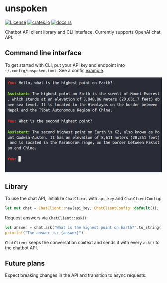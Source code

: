 # unspoken

[![License](https://img.shields.io/badge/License-MIT-blue.svg)](https://github.com/dmitry-markin/unspoken/blob/master/LICENSE) [![crates.io](https://img.shields.io/crates/v/unspoken.svg)](https://crates.io/crates/unspoken) [![docs.rs](https://img.shields.io/docsrs/unspoken.svg)](https://docs.rs/unspoken/latest/unspoken/)

Chatbot API client library and CLI interface. Currently supports OpenAI chat API.


## Command line interface

To get started with CLI, put your API key and endpoint into `~/.config/unspoken.toml`. See a config [example](https://github.com/dmitry-markin/unspoken/blob/master/config/unspoken.toml).

![Screenshot](doc/screenshot.png)


## Library

To use the chat API, initialize `ChatClient` with `api_key` and `ChatClientConfig`:

```rust
let mut chat = ChatClient::new(api_key, ChatClientConfig::default());
```

Request answers via `ChatClient::ask()`:

```rust
let answer = chat.ask("What is the highest point on Earth?".to_string())?;
println!("The answer is: {answer}");
```

`ChatClient` keeps the conversation context and sends it with every `ask()` to the chatbot API.


## Future plans

Expect breaking changes in the API and transition to async requests.
